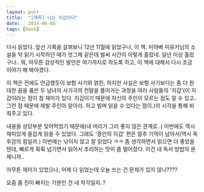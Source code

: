 ```yaml
---
layout: post
title:  "[재독] 나는 지갑이다"
date:   2014-06-08
tags: [book]
---
```


다시 읽었다. 앞선 기록을 살펴보니 12년 11월에 읽었구나, 이 책. 미야베 미유키님의 소설을 막 읽기 시작하던 때가 엇그제 같은데 벌써 시간이 이렇게 흘렀네. 일년 이상 흘렀구나.. 뭐, 아무튼 감상적인 발언은 여기까지로 하도록 하고, 이 책에 대해서 다시 조금 이야기 해 봐야겠다. 

  이 책은 전에도 언급했듯이 보험 사기와 얽힌, 하지만 사실은 보험 사기보다는 좀 더 원대한 꿈을 품은 두 남녀의 사기극의 전말을 풀어가는 과정을 여러 사람들의 '지갑'(이 지갑이라는 점이 참 재미가 있다. 지갑이기 때문에 자신의 주인이 모르는 점도 알 수 있고.. 그런 점 때문에 제발 주인아 알아라. 하고 빌며 읽을 수 있다는 점이.)의 시각을 통해 비춰주고 있다. 

  내용을 상당부분 잊어먹었기 때문에(내 머리가 그리 좋지 않은 관계로..) 이번에도 역시 재미있게 즐겁게 읽을 수 있었다. 그래도 '증인의 지갑' 편은 얼추 기억이 남아서(역시 독후감의 힘일까.) 이번에는 낚이지 않고 잘 읽었다 ㅋㅋ 좀 생각하면서 읽으면 더 좋았을텐데, 빠르게 휙휙 넘기면서 읽어서 추리하는 맛이 좀 떨어졌다. 이건 내 독서 방법의 문제니까.. 

  아무튼 재미가 있었으나, 어제 다 읽었는데 오늘 쓰는 건 문제가 있지 않나???? 

  요즘 좀 진이 빠지는 기분인 건 내 착각일지..?